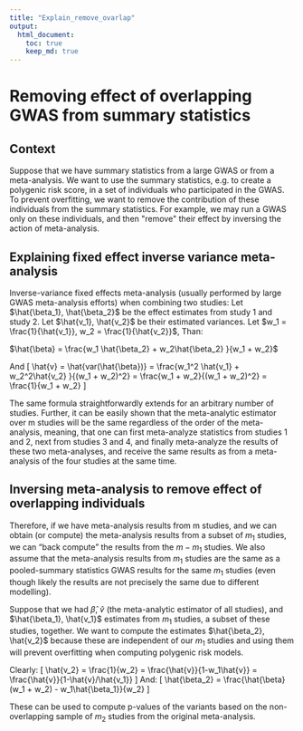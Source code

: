 ```yaml
---
title: "Explain_remove_ovarlap"
output:
  html_document:
    toc: true
    keep_md: true
---
```




# Removing effect of overlapping GWAS from summary statistics
## Context
Suppose that we have summary statistics from a large GWAS or from a meta-analysis. We want to use the summary statistics, e.g. to create a polygenic risk score, in a set of individuals who participated in the GWAS. To prevent overfitting, we want to remove the contribution of these individuals from the summary statistics. For example, we may run a GWAS only on these individuals, and then "remove" their effect by inversing the action of meta-analysis. 

## Explaining fixed effect inverse variance meta-analysis
Inverse-variance fixed effects meta-analysis (usually performed by large GWAS meta-analysis efforts) when  combining two studies: 
Let $\hat{\beta_1}, \hat{\beta_2}$ be the effect estimates from study 1 and study 2. Let $\hat{v_1}, \hat{v_2}$ be their estimated variances. Let $w_1 = \frac{1}{\hat{v_1}}, w_2 = \frac{1}{\hat{v_2}}$, Than:


$\hat{\beta} = \frac{w_1 \hat{\beta_2} + w_2\hat{\beta_2} }{w_1 + w_2}$

And
\[
\hat{v} = \hat{var(\hat{\beta})} = \frac{w_1^2 \hat{v_1} + w_2^2\hat{v_2} }{(w_1 + w_2)^2} = \frac{w_1 + w_2}{(w_1 + w_2)^2} = \frac{1}{w_1 + w_2}
\]


The same formula straightforwardly extends for an arbitrary number of studies. Further, it can be easily shown that the meta-analytic estimator over m studies will be the same regardless of the order of the meta-analysis, meaning, that one can first meta-analyze statistics from studies 1 and 2, next from studies 3 and 4, and finally meta-analyze the results of these two meta-analyses, and receive the same results as from a meta-analysis of the four studies at the same time. 

## Inversing meta-analysis to remove effect of overlapping individuals 

Therefore, if we have meta-analysis results from m studies, and we can obtain (or compute) the meta-analysis results from a subset of $m_1$ studies, we can “back compute” the results from the $m-m_1$ studies. We also assume that the meta-analysis results from $m_1$ studies are the same as a pooled-summary statistics GWAS results for the same $m_1$ studies (even though likely the results are not precisely the same due to different modelling). 

Suppose that we had $\hat{\beta}$, $\hat{v}$ (the meta-analytic estimator of all studies), and $\hat{\beta_1}, \hat{v_1}$  estimates from $m_1$ studies, a subset of these studies, together. We want to compute the estimates $\hat{\beta_2}, \hat{v_2}$ because these are independent of our  $m_1$ studies and using them will prevent overfitting when computing polygenic risk models. 

Clearly:
 \[
 \hat{v_2} = \frac{1}{w_2} = \frac{\hat{v}}{1-w_1\hat{v}} = \frac{\hat{v}}{1-\hat{v}/\hat{v_1}}
 \]
And: 
\[
\hat{\beta_2} = \frac{\hat{\beta}(w_1 + w_2) - w_1\hat{\beta_1}}{w_2}
\]

These can be used to compute p-values of the variants based on the non-overlapping sample of $m_2$ studies from the original meta-analysis. 
 
